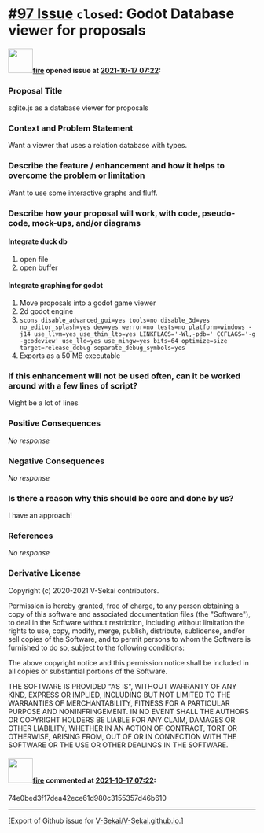 # [\#97 Issue](https://github.com/V-Sekai/V-Sekai.github.io/issues/97) `closed`: Godot Database viewer for proposals

#### <img src="https://avatars.githubusercontent.com/u/32321?u=c2e06a3d2b49a467aa907e54aa259516440267cc&v=4" width="50">[fire](https://github.com/fire) opened issue at [2021-10-17 07:22](https://github.com/V-Sekai/V-Sekai.github.io/issues/97):

### Proposal Title

sqlite.js as a database viewer for proposals

### Context and Problem Statement

Want a viewer that uses a relation database with types.

### Describe the feature / enhancement and how it helps to overcome the problem or limitation

Want to use some interactive graphs and fluff.

### Describe how your proposal will work, with code, pseudo-code, mock-ups, and/or diagrams


#### Integrate duck db

1. open file
2. open buffer

#### Integrate graphing for godot
1. Move proposals into a godot game viewer
1. 2d godot engine
1. `scons disable_advanced_gui=yes tools=no disable_3d=yes no_editor_splash=yes dev=yes werror=no tests=no platform=windows -j14 use_llvm=yes use_thin_lto=yes LINKFLAGS='-Wl,-pdb=' CCFLAGS='-g -gcodeview' use_lld=yes use_mingw=yes bits=64 optimize=size target=release_debug separate_debug_symbols=yes`
2. Exports as a 50 MB executable

### If this enhancement will not be used often, can it be worked around with a few lines of script?

Might be a lot of lines

### Positive Consequences

_No response_

### Negative Consequences

_No response_

### Is there a reason why this should be core and done by us?

I have an approach!

### References

_No response_

### Derivative License

Copyright (c) 2020-2021 V-Sekai contributors.

Permission is hereby granted, free of charge, to any person obtaining a copy
of this software and associated documentation files (the "Software"), to deal
in the Software without restriction, including without limitation the rights
to use, copy, modify, merge, publish, distribute, sublicense, and/or sell
copies of the Software, and to permit persons to whom the Software is
furnished to do so, subject to the following conditions:

The above copyright notice and this permission notice shall be included in all
copies or substantial portions of the Software.

THE SOFTWARE IS PROVIDED "AS IS", WITHOUT WARRANTY OF ANY KIND, EXPRESS OR
IMPLIED, INCLUDING BUT NOT LIMITED TO THE WARRANTIES OF MERCHANTABILITY,
FITNESS FOR A PARTICULAR PURPOSE AND NONINFRINGEMENT. IN NO EVENT SHALL THE
AUTHORS OR COPYRIGHT HOLDERS BE LIABLE FOR ANY CLAIM, DAMAGES OR OTHER
LIABILITY, WHETHER IN AN ACTION OF CONTRACT, TORT OR OTHERWISE, ARISING FROM,
OUT OF OR IN CONNECTION WITH THE SOFTWARE OR THE USE OR OTHER DEALINGS IN THE
SOFTWARE.


#### <img src="https://avatars.githubusercontent.com/u/32321?u=c2e06a3d2b49a467aa907e54aa259516440267cc&v=4" width="50">[fire](https://github.com/fire) commented at [2021-10-17 07:22](https://github.com/V-Sekai/V-Sekai.github.io/issues/97#issuecomment-955915222):

74e0bed3f17dea42ece61d980c3155357d46b610


-------------------------------------------------------------------------------



[Export of Github issue for [V-Sekai/V-Sekai.github.io](https://github.com/V-Sekai/V-Sekai.github.io).]
